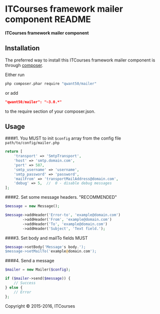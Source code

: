 ITCourses framework mailer component README
============

**ITCourses framework mailer component**



## Installation

The preferred way to install this ITCourses framework mailer component is through [composer](http://getcomposer.org/download/).

Either run

```sh
php composer.phar require "qwant50/mailer"
```

or add

```json
"qwant50/mailer": "~3.0.*"
```

to the require section of your composer.json.


## Usage

####1. You MUST to init `$config` array from the config file `path/to/config/mailer.php`

```php
return [
    'transport' => 'SmtpTransport',
    'host' => 'smtp.domain.com',
    'port' => 587,
    'smtp_username' => 'username',
    'smtp_password' => 'password',
    'mailFrom' => 'transportMailAddress@domain.com',
    'debug' => 5,  //  0 - disable debug messages
];
```

####2. Set some message headers. "RECOMMENDED"

```php
$message = new Message();

$message->addHeader('Error-to', 'example@domain.com')
        ->addHeader('From', 'example@domain.com')
        ->addHeader('To', 'example@domain.com')
        ->addHeader('Subject', 'Text field.');
```

####3. Set body and mailTo fields MUST

```php
$message->setBody('Message's body.');
$message->setMailTo('example@domain.com');
```

####4. Send a message

```php
$mailer = new Mailer($config);

if ($mailer->send($message)) {
    // Success
} else {
    // Error
};
```

Copyright © 2015-2016, ITCourses
